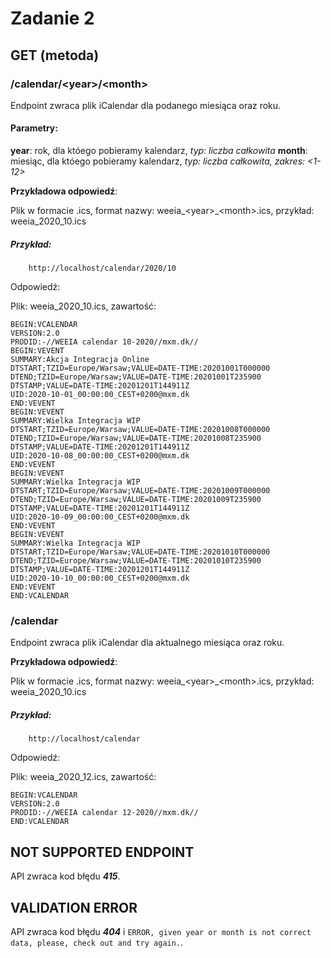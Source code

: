 # Zadanie 2

## GET (metoda)

### /calendar/\<year\>/\<month\>

Endpoint zwraca plik iCalendar dla podanego miesiąca oraz roku. 

#### Parametry:
<b>year</b>: rok, dla któego pobieramy kalendarz, <i>typ: liczba całkowita</i>
<b>month</b>: miesiąc, dla któego pobieramy kalendarz, <i>typ: liczba całkowita, zakres: \<1-12\></i>

<b>Przykładowa odpowiedź</b>: 

Plik w formacie .ics, format nazwy: weeia_\<year\>_\<month\>.ics, przykład: weeia_2020_10.ics

##### Przykład:

```
    http://localhost/calendar/2020/10
```

Odpowiedź:

Plik: weeia_2020_10.ics, zawartość:

```
BEGIN:VCALENDAR
VERSION:2.0
PRODID:-//WEEIA calendar 10-2020//mxm.dk//
BEGIN:VEVENT
SUMMARY:Akcja Integracja Online
DTSTART;TZID=Europe/Warsaw;VALUE=DATE-TIME:20201001T000000
DTEND;TZID=Europe/Warsaw;VALUE=DATE-TIME:20201001T235900
DTSTAMP;VALUE=DATE-TIME:20201201T144911Z
UID:2020-10-01_00:00:00_CEST+0200@mxm.dk
END:VEVENT
BEGIN:VEVENT
SUMMARY:Wielka Integracja WIP
DTSTART;TZID=Europe/Warsaw;VALUE=DATE-TIME:20201008T000000
DTEND;TZID=Europe/Warsaw;VALUE=DATE-TIME:20201008T235900
DTSTAMP;VALUE=DATE-TIME:20201201T144911Z
UID:2020-10-08_00:00:00_CEST+0200@mxm.dk
END:VEVENT
BEGIN:VEVENT
SUMMARY:Wielka Integracja WIP
DTSTART;TZID=Europe/Warsaw;VALUE=DATE-TIME:20201009T000000
DTEND;TZID=Europe/Warsaw;VALUE=DATE-TIME:20201009T235900
DTSTAMP;VALUE=DATE-TIME:20201201T144911Z
UID:2020-10-09_00:00:00_CEST+0200@mxm.dk
END:VEVENT
BEGIN:VEVENT
SUMMARY:Wielka Integracja WIP
DTSTART;TZID=Europe/Warsaw;VALUE=DATE-TIME:20201010T000000
DTEND;TZID=Europe/Warsaw;VALUE=DATE-TIME:20201010T235900
DTSTAMP;VALUE=DATE-TIME:20201201T144911Z
UID:2020-10-10_00:00:00_CEST+0200@mxm.dk
END:VEVENT
END:VCALENDAR
```

### /calendar

Endpoint zwraca plik iCalendar dla aktualnego miesiąca oraz roku. 

<b>Przykładowa odpowiedź</b>: 

Plik w formacie .ics, format nazwy: weeia_\<year\>_\<month\>.ics, przykład: weeia_2020_10.ics

##### Przykład:

```
    http://localhost/calendar
```

Odpowiedź:

Plik: weeia_2020_12.ics, zawartość:

```
BEGIN:VCALENDAR
VERSION:2.0
PRODID:-//WEEIA calendar 12-2020//mxm.dk//
END:VCALENDAR
```

## NOT SUPPORTED ENDPOINT

API zwraca kod błędu <b><i>415</i></b>.

## VALIDATION ERROR

API zwraca kod błędu <b><i>404</i></b> i `ERROR, given year or month is not correct data, please, check out and try again.`.